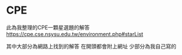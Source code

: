 # CPE

此為我整理的CPE一顆星選題的解答
https://cpe.cse.nsysu.edu.tw/environment.php#starList

其中大部分為網路上找到的解答 在開頭都會附上網址
少部分為我自己寫的
